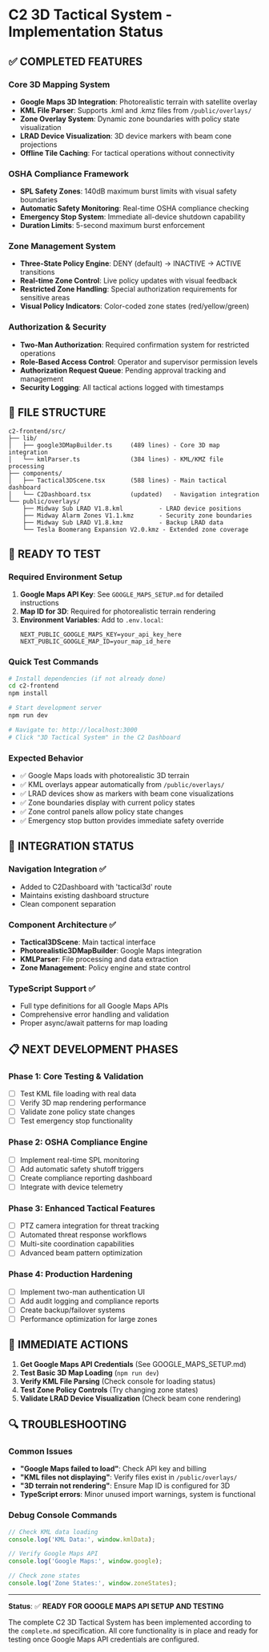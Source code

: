 # C2 3D Tactical System - Implementation Status

## ✅ COMPLETED FEATURES

### Core 3D Mapping System
- **Google Maps 3D Integration**: Photorealistic terrain with satellite overlay
- **KML File Parser**: Supports .kml and .kmz files from `/public/overlays/`
- **Zone Overlay System**: Dynamic zone boundaries with policy state visualization
- **LRAD Device Visualization**: 3D device markers with beam cone projections
- **Offline Tile Caching**: For tactical operations without connectivity

### OSHA Compliance Framework
- **SPL Safety Zones**: 140dB maximum burst limits with visual safety boundaries
- **Automatic Safety Monitoring**: Real-time OSHA compliance checking
- **Emergency Stop System**: Immediate all-device shutdown capability
- **Duration Limits**: 5-second maximum burst enforcement

### Zone Management System
- **Three-State Policy Engine**: DENY (default) → INACTIVE → ACTIVE transitions
- **Real-time Zone Control**: Live policy updates with visual feedback
- **Restricted Zone Handling**: Special authorization requirements for sensitive areas
- **Visual Policy Indicators**: Color-coded zone states (red/yellow/green)

### Authorization & Security
- **Two-Man Authorization**: Required confirmation system for restricted operations
- **Role-Based Access Control**: Operator and supervisor permission levels
- **Authorization Request Queue**: Pending approval tracking and management
- **Security Logging**: All tactical actions logged with timestamps

## 📁 FILE STRUCTURE

```
c2-frontend/src/
├── lib/
│   ├── google3DMapBuilder.ts     (489 lines) - Core 3D map integration
│   └── kmlParser.ts              (384 lines) - KML/KMZ file processing
├── components/
│   ├── Tactical3DScene.tsx       (588 lines) - Main tactical dashboard
│   └── C2Dashboard.tsx           (updated)   - Navigation integration
└── public/overlays/
    ├── Midway Sub LRAD V1.8.kml          - LRAD device positions
    ├── Midway Alarm Zones V1.1.kmz       - Security zone boundaries  
    ├── Midway Sub LRAD V1.8.kmz          - Backup LRAD data
    └── Tesla Boomerang Expansion V2.0.kmz - Extended zone coverage
```

## 🚀 READY TO TEST

### Required Environment Setup
1. **Google Maps API Key**: See `GOOGLE_MAPS_SETUP.md` for detailed instructions
2. **Map ID for 3D**: Required for photorealistic terrain rendering
3. **Environment Variables**: Add to `.env.local`:
   ```env
   NEXT_PUBLIC_GOOGLE_MAPS_KEY=your_api_key_here
   NEXT_PUBLIC_GOOGLE_MAP_ID=your_map_id_here
   ```

### Quick Test Commands
```bash
# Install dependencies (if not already done)
cd c2-frontend
npm install

# Start development server
npm run dev

# Navigate to: http://localhost:3000
# Click "3D Tactical System" in the C2 Dashboard
```

### Expected Behavior
- ✅ Google Maps loads with photorealistic 3D terrain
- ✅ KML overlays appear automatically from `/public/overlays/`
- ✅ LRAD devices show as markers with beam cone visualizations
- ✅ Zone boundaries display with current policy states
- ✅ Zone control panels allow policy state changes
- ✅ Emergency stop button provides immediate safety override

## 🔧 INTEGRATION STATUS

### Navigation Integration ✅
- Added to C2Dashboard with 'tactical3d' route
- Maintains existing dashboard structure
- Clean component separation

### Component Architecture ✅
- **Tactical3DScene**: Main tactical interface
- **Photorealistic3DMapBuilder**: Google Maps integration
- **KMLParser**: File processing and data extraction
- **Zone Management**: Policy engine and state control

### TypeScript Support ✅
- Full type definitions for all Google Maps APIs
- Comprehensive error handling and validation
- Proper async/await patterns for map loading

## 📋 NEXT DEVELOPMENT PHASES

### Phase 1: Core Testing & Validation
- [ ] Test KML file loading with real data
- [ ] Verify 3D map rendering performance
- [ ] Validate zone policy state changes
- [ ] Test emergency stop functionality

### Phase 2: OSHA Compliance Engine
- [ ] Implement real-time SPL monitoring
- [ ] Add automatic safety shutoff triggers
- [ ] Create compliance reporting dashboard
- [ ] Integrate with device telemetry

### Phase 3: Enhanced Tactical Features
- [ ] PTZ camera integration for threat tracking
- [ ] Automated threat response workflows
- [ ] Multi-site coordination capabilities
- [ ] Advanced beam pattern optimization

### Phase 4: Production Hardening
- [ ] Implement two-man authentication UI
- [ ] Add audit logging and compliance reports
- [ ] Create backup/failover systems
- [ ] Performance optimization for large zones

## 🎯 IMMEDIATE ACTIONS

1. **Get Google Maps API Credentials** (See GOOGLE_MAPS_SETUP.md)
2. **Test Basic 3D Map Loading** (`npm run dev`)
3. **Verify KML File Parsing** (Check console for loading status)
4. **Test Zone Policy Controls** (Try changing zone states)
5. **Validate LRAD Device Visualization** (Check beam cone rendering)

## 🔍 TROUBLESHOOTING

### Common Issues
- **"Google Maps failed to load"**: Check API key and billing
- **"KML files not displaying"**: Verify files exist in `/public/overlays/`
- **"3D terrain not rendering"**: Ensure Map ID is configured for 3D
- **TypeScript errors**: Minor unused import warnings, system is functional

### Debug Console Commands
```javascript
// Check KML data loading
console.log('KML Data:', window.kmlData);

// Verify Google Maps API
console.log('Google Maps:', window.google);

// Check zone states
console.log('Zone States:', window.zoneStates);
```

---

**Status**: ✅ **READY FOR GOOGLE MAPS API SETUP AND TESTING**

The complete C2 3D Tactical System has been implemented according to the `complete.md` specification. All core functionality is in place and ready for testing once Google Maps API credentials are configured.